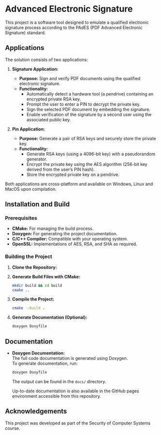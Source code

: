 # Advanced Electronic Signature

This project is a software tool designed to emulate a qualified electronic signature process according to the PAdES (PDF Advanced Electronic Signature) standard.

## Applications

The solution consists of two applications:

1. **Signature Application:**

   - **Purpose:** Sign and verify PDF documents using the qualified electronic signature.
   - **Functionality:**
     - Automatically detect a hardware tool (a pendrive) containing an encrypted private RSA key.
     - Prompt the user to enter a PIN to decrypt the private key.
     - Sign the selected PDF document by embedding the signature.
     - Enable verification of the signature by a second user using the associated public key.

2. **Pin Application:**
   - **Purpose:** Generate a pair of RSA keys and securely store the private key.
   - **Functionality:**
     - Generate RSA keys (using a 4096-bit key) with a pseudorandom generator.
     - Encrypt the private key using the AES algorithm (256-bit key derived from the user’s PIN hash).
     - Store the encrypted private key on a pendrive.

Both applications are cross-platform and available on Windows, Linux and MacOS upon compilation.

## Installation and Build

### Prerequisites

- **CMake:** For managing the build process.
- **Doxygen:** For generating the project documentation.
- **C/C++ Compiler:** Compatible with your operating system.
- **OpenSSL:** Implementations of AES, RSA, and SHA as required.

### Building the Project

1. **Clone the Repository:**

2. **Generate Build Files with CMake:**

   ```bash
   mkdir build && cd build
   cmake ..
   ```

3. **Compile the Project:**

   ```bash
   cmake --build .
   ```

4. **Generate Documentation (Optional):**
   ```bash
   doxygen Doxyfile
   ```

## Documentation

- **Doxygen Documentation:**  
  The full code documentation is generated using Doxygen.  
  To generate documentation, run:

  ```bash
  doxygen Doxyfile
  ```

  The output can be found in the `docs/` directory.

  Up-to-date documentation is also available in the GitHub pages environment accessible from this repository.

## Acknowledgements

This project was developed as part of the Security of Computer Systems course.
